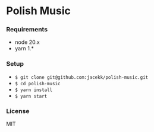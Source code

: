 # Polish Music

### Requirements

-   node 20.x
-   yarn 1.\*

### Setup

-   `$ git clone git@github.com:jacekk/polish-music.git`
-   `$ cd polish-music`
-   `$ yarn install`
-   `$ yarn start`

### License

MIT
